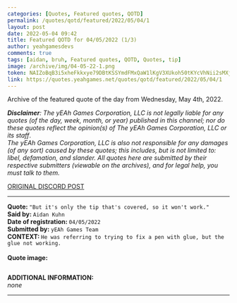```yaml
---
categories: [Quotes, Featured quotes, QOTD]
permalink: /quotes/qotd/featured/2022/05/04/1
layout: post
date: 2022-05-04 09:42
title: Featured QOTD for 04/05/2022 (1/3)
author: yeahgamesdevs
comments: true
tags: [aidan, bruh, Featured quotes, QOTD, Quotes, tip]
image: /archive/img/04-05-22-1.png
token: NAIZoBqB3i5xheFkkxye79DBtKSSYmdFMxQaW1lKgV3XUkoh50tKYcVhNii2sMXjFQ4c33TZ06E6YOBrNU9EepLRhr7urOUcNzLXzYRmzc1QwSr1bXQBLYlmSNE865zQUuTX9eYIXQpt
link: https://quotes.yeahgames.net/quotes/qotd/featured/2022/05/04/1
---
```

<!-- wp:paragraph -->
<p>Archive of the featured quote of the day from Wednesday, May 4th, 2022. </p>
<!-- /wp:paragraph -->

<!-- wp:paragraph -->
<p><em><strong>Disclaimer</strong>: The yEAh Games Corporation, LLC is not legally liable for any quotes (of the day, week, month, or year) published in this channel; nor do these quotes reflect the opinion(s) of The yEAh Games Corporation, LLC or its staff</em>.<br><em>The yEAh Games Corporation, LLC is also not responsible for any damages (of any sort) caused by these quotes; this includes, but is not limited to: libel, defamation, and slander. All quotes here are submitted by their respective submitters (viewable on the archives), and for legal help, you must talk to them.</em><br><a href="https://cdn.discordapp.com/attachments/958100064079839303/964566123628609628/unknown.png"></a></p>
<!-- /wp:paragraph -->

<!-- wp:buttons {"layout":{"type":"flex","justifyContent":"left"}} -->
<div class="wp-block-buttons"><!-- wp:button {"textColor":"vivid-cyan-blue","align":"center","style":{"border":{"radius":"18px"}},"className":"is-style-fill"} -->
<div class="wp-block-button aligncenter is-style-fill"><a class="wp-block-button__link has-vivid-cyan-blue-color has-text-color wp-element-button" href="https://discord.com/channels/887052880782176266/958100064079839303/971554811168325652" style="border-radius:18px;">ORIGINAL DISCORD POST</a></div>
<!-- /wp:button --></div>
<!-- /wp:buttons -->

<!-- wp:separator {"align":"center","className":"is-style-wide"} -->
<hr class="wp-block-separator aligncenter has-alpha-channel-opacity is-style-wide" />
<!-- /wp:separator -->

<!-- wp:paragraph -->
<p><strong>Quote: </strong><code>"But it's only the tip that's covered, so it won't work."</code><br><strong>Said by: </strong><code>Aidan Kuhn</code><br><strong>Date of registration: </strong><code>04/05/2022</code> <br><strong>Submitted by: </strong><code>yEAh Games Team</code><br><strong>CONTEXT: </strong><code>He was referring to trying to fix a pen with glue, but the glue not working.<br></code><br><strong>Quote image:</strong></p>
<!-- /wp:paragraph -->

<!-- wp:image {"id":849,"sizeSlug":"large","linkDestination":"none"} -->
<figure class="wp-block-image size-large"><img src="/archive/img/04-05-22-1.png" alt="" class="wp-image-849" /></figure>
<!-- /wp:image -->

<!-- wp:paragraph -->
<p><strong>ADDITIONAL INFORMATION:</strong><br><em>none</em></p>
<!-- /wp:paragraph -->

<!-- wp:separator {"className":"is-style-wide"} -->
<hr class="wp-block-separator has-alpha-channel-opacity is-style-wide" />
<!-- /wp:separator -->
